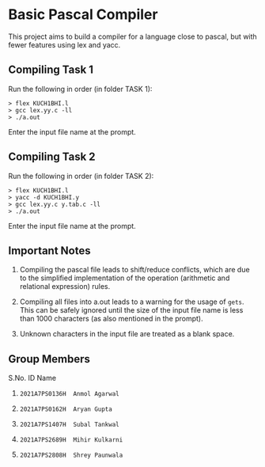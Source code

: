 # Basic Pascal Compiler
This project aims to build a compiler for a language close to pascal, but with fewer features using lex and yacc.

## Compiling Task 1
Run the following in order (in folder TASK 1):
```
> flex KUCH1BHI.l
> gcc lex.yy.c -ll
> ./a.out
```
Enter the input file name at the prompt.

## Compiling Task 2
Run the following in order (in folder TASK 2):
```
> flex KUCH1BHI.l
> yacc -d KUCH1BHI.y
> gcc lex.yy.c y.tab.c -ll
> ./a.out
```
Enter the input file name at the prompt.

## Important Notes
1. Compiling the pascal file leads to shift/reduce conflicts, which are due to the simplified implementation of the operation (arithmetic and relational expression) rules.

2. Compiling all files into a.out leads to a warning for the usage of `gets`. This can be safely ignored until the size of the input file name is less than 1000 characters (as also mentioned in the prompt).

3. Unknown characters in the input file are treated as a blank space.

## Group Members

S.No.  ID             Name
1.     2021A7PS0136H  Anmol Agarwal
2.     2021A7PS0162H  Aryan Gupta
3.     2021A7PS1407H  Subal Tankwal
4.     2021A7PS2689H  Mihir Kulkarni
5.     2021A7PS2808H  Shrey Paunwala